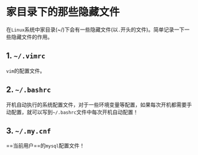 # 家目录下的那些隐藏文件

在`Linux`系统中家目录(~/)下会有一些隐藏文件(以`.`开头的文件)。简单记录一下一些隐藏文件的作用。

## 1. `~/.vimrc`

`vim`的配置文件。

## 2. `~/.bashrc`

开机自动执行的系统配置文件，对于一些环境变量等配置，如果每次开机都需要手动配置，就可以写到`~/.bashrc`文件中每次开机自动配置！

## 3. `~/.my.cnf`

==当前用户==的`mysql`配置文件！